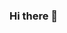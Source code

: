 ### Hi there 👋

<!--
**David-Alves-Santos/David-Alves-Santos** is a ✨ _special_ ✨ repository because its `README.md` (this file) appears on your GitHub profile.

- 🤓Tenho conhecimento em HTML5, CSS, JavaScript, Python, Django.
- 🧗Atualmente estou aprofundando o meu conhecimento.
- 👫Estou procurando colaborar em projetos, para me aperfeiçoar.
- 🥷Estou procurando ajuda para aprimorar minhas habilidades. 
- 💬como chegar até mim: Discord David47331197#8716 

- 💙Hobby: Ler
- 🧠Curiosidade: Gosto de assuntos que estejam ligados ao comportamento humano.

